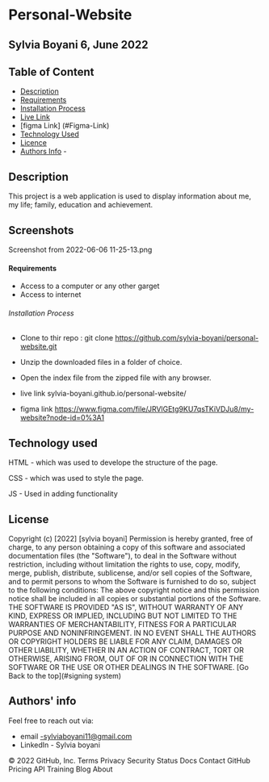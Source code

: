# Personal-Website

## Sylvia Boyani     6, June 2022

## Table of Content

- [Description](#description)
- [Requirements](#requirements)
- [Installation Process](#installation-Process)
- [Live Link](#Live-Link)
- [figma Link] (#Figma-Link)
- [Technology  Used](#technology-Used)
- [Licence](#licence)
- [Authors Info](#Authors-Info) -

## Description

This project is a web application is used to display information about me, my life; family, education and achievement.

## Screenshots
Screenshot from 2022-06-06 11-25-13.png
		
#### Requirements
- Access to a computer or any other garget
- Access to internet

###### Installation Process
- Clone to thir repo : git clone https://github.com/sylvia-boyani/personal-website.git
- Unzip the downloaded files in a folder of choice.
- Open the index file from the zipped file with any browser.

- live link sylvia-boyani.github.io/personal-website/
- figma link https://www.figma.com/file/JRVlGEtg9KU7qsTKiVDJu8/my-website?node-id=0%3A1

## Technology used

HTML - which was used to develope the structure of the page.

CSS - which was used to style the page.

JS - Used in adding functionality

## License

Copyright (c) [2022] [sylvia boyani] Permission is hereby granted, free of charge, to any person obtaining a copy of this software and associated documentation files (the "Software"), to deal in the Software without restriction, including without limitation the rights to use, copy, modify, merge, publish, distribute, sublicense, and/or sell copies of the Software, and to permit persons to whom the Software is furnished to do so, subject to the following conditions: The above copyright notice and this permission notice shall be included in all copies or substantial portions of the Software. THE SOFTWARE IS PROVIDED "AS IS", WITHOUT WARRANTY OF ANY KIND, EXPRESS OR IMPLIED, INCLUDING BUT NOT LIMITED TO THE WARRANTIES OF MERCHANTABILITY, FITNESS FOR A PARTICULAR PURPOSE AND NONINFRINGEMENT. IN NO EVENT SHALL THE AUTHORS OR COPYRIGHT HOLDERS BE LIABLE FOR ANY CLAIM, DAMAGES OR OTHER LIABILITY, WHETHER IN AN ACTION OF CONTRACT, TORT OR OTHERWISE, ARISING FROM, OUT OF OR IN CONNECTION WITH THE SOFTWARE OR THE USE OR OTHER DEALINGS IN THE SOFTWARE. [Go Back to the top](#signing system)

## Authors' info

Feel free to reach out via:

- email -sylviaboyani11@gmail.com
- LinkedIn - Sylvia boyani

© 2022 GitHub, Inc.
Terms
Privacy
Security
Status
Docs
Contact GitHub
Pricing
API
Training
Blog
About

